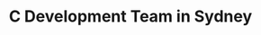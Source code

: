 ---
title: C Development Team in Sydney
permalink: /landings/locations/sydney/developer/c
technology: C
location: Sydney
---